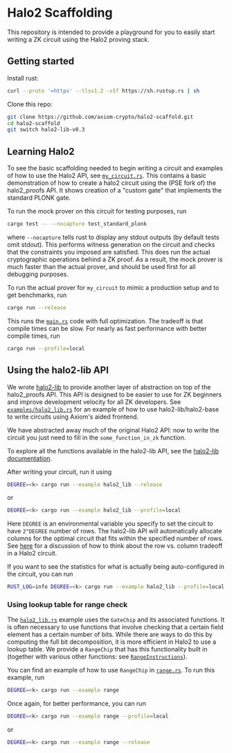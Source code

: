 # Halo2 Scaffolding

This repository is intended to provide a playground for you to easily start writing a ZK circuit using the Halo2 proving stack.

## Getting started

Install rust:

```bash
curl --proto '=https' --tlsv1.2 -sSf https://sh.rustup.rs | sh
```

Clone this repo:

```bash
git clone https://github.com/axiom-crypto/halo2-scaffold.git
cd halo2-scaffold
git switch halo2-lib-v0.3
```

## Learning Halo2

To see the basic scaffolding needed to begin writing a circuit and examples of how to use the Halo2 API, see [`my_circuit.rs`](src/my_circuit.rs). This contains a basic demonstration of how to create a halo2 circuit using the (PSE fork of) the halo2_proofs API. It shows creation of a "custom gate" that implements the standard PLONK gate.

To run the mock prover on this circuit for testing purposes, run

```bash
cargo test -- --nocapture test_standard_plonk
```

where `--nocapture` tells rust to display any stdout outputs (by default tests omit stdout).
This performs witness generation on the circuit and checks that the constraints you imposed are satisfied. This does run the actual cryptographic operations behind a ZK proof. As a result, the mock prover is much faster than the actual prover, and should be used first for all debugging purposes.

To run the actual prover for `my_circuit` to mimic a production setup and to get benchmarks, run

```bash
cargo run --release
```

This runs the [`main.rs`](src/main.rs) code with full optimization. The tradeoff is that compile times can be
slow. For nearly as fast performance with better compile times, run

```bash
cargo run --profile=local
```

## Using the halo2-lib API

We wrote [halo2-lib](https://github.com/axiom-crypto/halo2-lib/tree/axiom-dev-0301) to provide another
layer of abstraction on top of the halo2_proofs API. This API is designed to be easier to use for
ZK beginners and improve development velocity for all ZK developers. See
[`examples/halo2_lib.rs`](examples/halo2_lib.rs) for an example of how to use halo2-lib/halo2-base to write circuits using Axiom's aided frontend.

We have abstracted away much of the original Halo2 API: now to write the circuit you just need to fill in the `some_function_in_zk` function.

To explore all the functions available in the halo2-lib API, see the [halo2-lib documentation](https://axiom-crypto.github.io/halo2-lib/halo2_base/index.html).

After writing your circuit, run it using

```bash
DEGREE=<k> cargo run --example halo2_lib --release
```

or

```bash
DEGREE=<k> cargo run --example halo2_lib --profile=local
```

Here `DEGREE` is an environmental variable you specify to set the circuit to have `2^DEGREE` number of rows. The halo2-lib API will automatically allocate columns for the optimal circuit that fits within the specified number of rows. See [here](https://docs.axiom.xyz/zero-knowledge-proofs/getting-started-with-halo2#cost-modeling) for a discussion of how to think about the row vs. column tradeoff in a Halo2 circuit.

If you want to see the statistics for what is actually being auto-configured in the circuit, you can run

```bash
RUST_LOG=info DEGREE=<k> cargo run --example halo2_lib --profile=local
```

### Using lookup table for range check

The [`halo2_lib.rs`](examples/halo2_lib.rs) example uses the `GateChip` and its associated functions. It is often necessary to use
functions that involve checking that a certain field element has a certain number of bits. While there are ways to do this by computing the full
bit decomposition, it is more efficient in Halo2 to use a lookup table. We provide a `RangeChip` that has this functionality built in (together with various other functions: see [`RangeInstructions`](https://axiom-crypto.github.io/halo2-lib/halo2_base/gates/range/trait.RangeInstructions.html)).

You can find an example of how to use `RangeChip` in [`range.rs`](examples/range.rs). To run this example, run

```bash
DEGREE=<k> cargo run --example range
```

Once again, for better performance, you can run

```bash
DEGREE=<k> cargo run --example range --profile=local
```

or

```bash
DEGREE=<k> cargo run --example range --release
```

